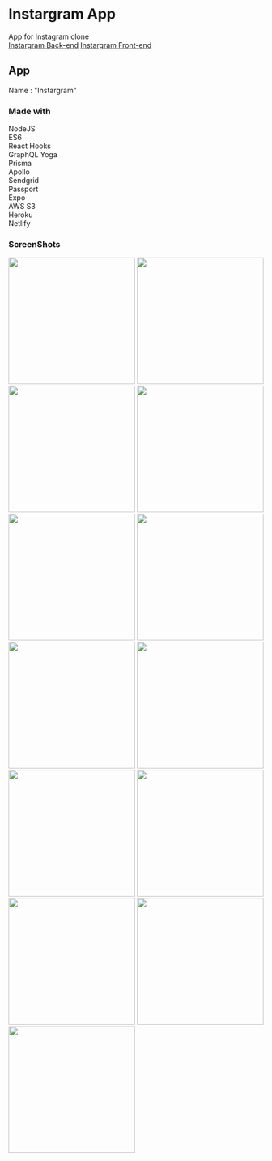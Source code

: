 # Instargram App
App for Instagram clone<br>
[Instargram Back-end](https://github.com/danmin20/Instargram-Backend)
[Instargram Front-end](https://github.com/danmin20/Instargram-Frontend)

## App
Name : "Instargram"

### Made with
NodeJS<br>
ES6<br>
React Hooks<br>
GraphQL Yoga<br>
Prisma<br>
Apollo<br>
Sendgrid<br>
Passport<br>
Expo<br>
AWS S3<br>
Heroku<br>
Netlify<br>

### ScreenShots
<div>
<img width="250" src="https://user-images.githubusercontent.com/50590192/73177831-57d6b000-4153-11ea-83bd-e0c3b5a10947.png">
<img width="250" src="https://user-images.githubusercontent.com/50590192/73177855-64f39f00-4153-11ea-8d9a-d8b8d4941c96.png">
<img width="250" src="https://user-images.githubusercontent.com/50590192/73179160-201d3780-4156-11ea-86cf-3ebdbf769322.png">
<img width="250" src="https://user-images.githubusercontent.com/50590192/73178714-2d85f200-4155-11ea-8e2e-51ac72c992a2.png">
<img width="250" src="https://user-images.githubusercontent.com/50590192/73178135-febb4c00-4153-11ea-9dc3-6b1400ade431.png">
<img width="250" src="https://user-images.githubusercontent.com/50590192/73178737-3b3b7780-4155-11ea-982c-9fa6a61c0845.png">
<img width="250" src="https://user-images.githubusercontent.com/50590192/73178158-07138700-4154-11ea-8066-26042d79fbd6.png">
<img width="250" src="https://user-images.githubusercontent.com/50590192/73178180-1561a300-4154-11ea-9f6f-345709f9eb32.png">
<img width="250" src="https://user-images.githubusercontent.com/50590192/73178241-3629f880-4154-11ea-84be-3a0be9423752.png">
<img width="250" src="https://user-images.githubusercontent.com/50590192/73178375-75f0e000-4154-11ea-9416-cc821f9f9c6a.png">
<img width="250" src="https://user-images.githubusercontent.com/50590192/73178267-4215ba80-4154-11ea-89c0-3d9044c7b359.png">
<img width="250" src="https://user-images.githubusercontent.com/50590192/73178300-522d9a00-4154-11ea-9f28-476194f4d2bb.png">
<img width="250" src="https://user-images.githubusercontent.com/50590192/73178343-640f3d00-4154-11ea-88ea-3d480bfebbd5.png">
</div>
